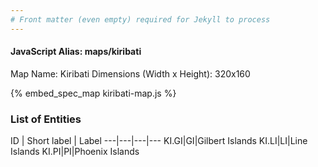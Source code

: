 ```yaml
---
# Front matter (even empty) required for Jekyll to process
---
```


#### JavaScript Alias: maps/kiribati

Map Name: Kiribati
Dimensions (Width x Height): 320x160



{% embed_spec_map kiribati-map.js %}

### List of Entities

ID | Short label | Label
---|---|---|---
KI.GI|GI|Gilbert Islands
KI.LI|LI|Line Islands
KI.PI|PI|Phoenix Islands

